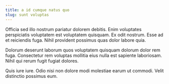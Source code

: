 ```yaml
---
title: a id cumque natus quo
slug: sunt voluptas
---
```


Officia sed illo nostrum pariatur dolorem debitis. Enim voluptates perspiciatis voluptatem est voluptatem quisquam. Ex odit nostrum. Esse ad et reiciendis fuga. Nihil provident possimus quas dolor labore quia.

Dolorum deserunt laborum quos voluptatem quisquam dolorum dolor rem fuga. Consectetur rem voluptas mollitia eius nulla est sapiente laboriosam. Nihil qui rerum fugit fugiat dolores.

Quis iure iure. Odio nisi non dolore modi molestiae earum ut commodi. Velit distinctio possimus eum.
